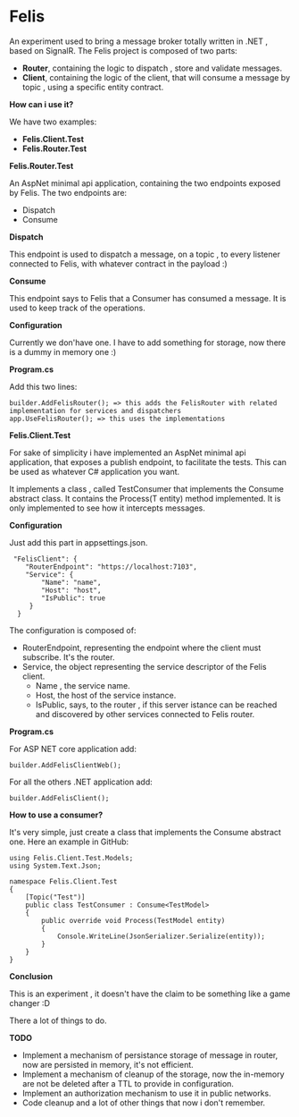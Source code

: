 # Felis
An experiment used to bring a message broker totally written in .NET , based on SignalR.
The Felis project is composed of two parts:

- **Router**, containing the logic to dispatch , store and validate messages.
- **Client**, containing the logic of the client, that will consume a message by topic , using a specific entity contract.

**How can i use it?**

We have two examples:

- **Felis.Client.Test**
- **Felis.Router.Test**

**Felis.Router.Test**

An AspNet minimal api application, containing the two endpoints exposed by Felis.
The two endpoints are:

- Dispatch
- Consume

**Dispatch**

This endpoint is used to dispatch a message, on a topic , to every listener connected to Felis, with whatever contract in the payload :)

**Consume**

This endpoint says to Felis that a Consumer has consumed a message. It is used to keep track of the operations.

**Configuration**

Currently we don'have one. I have to add something for storage, now there is a dummy in memory one :)

**Program.cs**

Add this two lines:

```
builder.AddFelisRouter(); => this adds the FelisRouter with related implementation for services and dispatchers
app.UseFelisRouter(); => this uses the implementations
```

**Felis.Client.Test**

For sake of simplicity i have implemented an AspNet minimal api application, that exposes a publish endpoint, to facilitate the tests.
This can be used as whatever C# application you want.

It implements a class , called TestConsumer that implements the Consume<T> abstract class. It contains the Process(T entity) method implemented. It is only implemented to see how it intercepts messages.

**Configuration**

Just add this part in appsettings.json. 

```
 "FelisClient": {
    "RouterEndpoint": "https://localhost:7103",
    "Service": {
      	"Name": "name",
      	"Host": "host",
      	"IsPublic": true
     }
  }
```
The configuration is composed of:

- RouterEndpoint, representing the endpoint where the client must subscribe. It's the router.
- Service, the object representing the service descriptor of the Felis client.
  	- Name , the service name.
  	- Host, the host of the service instance.
  	- IsPublic, says, to the router , if this server istance can be reached and discovered by other services connected to Felis router.
 
**Program.cs**

For ASP NET core application add:
```
builder.AddFelisClientWeb();
```
For all the others .NET application add:
```
builder.AddFelisClient();
```

**How to use a consumer?**

It's very simple, just create a class that implements the Consume<T> abstract one.
Here an example in GitHub:

```
using Felis.Client.Test.Models;
using System.Text.Json;

namespace Felis.Client.Test
{
	[Topic("Test")]
	public class TestConsumer : Consume<TestModel>
	{
		public override void Process(TestModel entity)
		{
			Console.WriteLine(JsonSerializer.Serialize(entity));
		}
	}
}
```

**Conclusion**

This is an experiment , it doesn't have the claim to be something like a game changer :D 

There a lot of things to do.

**TODO**

- Implement a mechanism of persistance storage of message in router, now are persisted in memory, it's not efficient.
- Implement a mechanism of cleanup of the storage, now the in-memory are not be deleted after a TTL to provide in configuration.
- Implement an authorization mechanism to use it in public networks.
- Code cleanup and a lot of other things that now i don't remember. 

  

